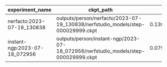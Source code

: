 | experiment_name               | ckpt_path                                                                          | fps                | fps_std               | lpips               | lpips_std            | psnr               | psnr_std           | ssim               | ssim_std             | num_rays_per_sec | num_rays_per_sec_std |
| ----------------------------- | ---------------------------------------------------------------------------------- | ------------------ | --------------------- | ------------------- | -------------------- | ------------------ | ------------------ | ------------------ | -------------------- | ---------------- | -------------------- |
| nerfacto:2023-07-19_130838    | outputs/person/nerfacto/2023-07-19_130838/nerfstudio_models/step-000029999.ckpt    | 0.130224347114563  | 0.004518948495388031  | 0.3399493992328644  | 0.029503533616662025 | 25.386035919189453 | 1.865116834640503  | 0.6915274262428284 | 0.051020752638578415 | 84385.375        | 2928.27783203125     |
| instant-ngp:2023-07-18_072956 | outputs/person/instant-ngp/2023-07-18_072956/nerfstudio_models/step-000029999.ckpt | 0.0793301984667778 | 0.0061228168196976185 | 0.38137444853782654 | 0.02946554496884346  | 24.210491180419922 | 1.5508606433868408 | 0.6665109395980835 | 0.04827135428786278  | 51405.96875      | 3967.585693359375    |